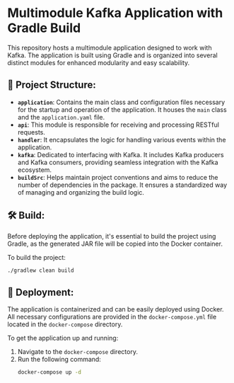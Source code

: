 # Multimodule Kafka Application with Gradle Build

This repository hosts a multimodule application designed to work with Kafka. The application is built using Gradle and is organized into several distinct modules for enhanced modularity and easy scalability.

## 📂 Project Structure:

- **`application`**: Contains the main class and configuration files necessary for the startup and operation of the application. It houses the `main` class and the `application.yaml` file.
- **`api`**: This module is responsible for receiving and processing RESTful requests.
- **`handler`**: It encapsulates the logic for handling various events within the application.
- **`kafka`**: Dedicated to interfacing with Kafka. It includes Kafka producers and Kafka consumers, providing seamless integration with the Kafka ecosystem.
- **`buildSrc`**: Helps maintain project conventions and aims to reduce the number of dependencies in the package. It ensures a standardized way of managing and organizing the build logic.


## 🛠️ Build:

Before deploying the application, it's essential to build the project using Gradle, as the generated JAR file will be copied into the Docker container.

To build the project:

```bash
./gradlew clean build
```

## 🚀 Deployment:

The application is containerized and can be easily deployed using Docker. All necessary configurations are provided in the `docker-compose.yml` file located in the `docker-compose` directory.

To get the application up and running:

1. Navigate to the `docker-compose` directory.
2. Run the following command:
   ```bash
   docker-compose up -d

